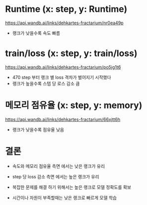 # Runtime (x: step, y: Runtime)
https://api.wandb.ai/links/dehkartes-fractarium/nr0ea49p
 - 랭크가 낮을수록 속도 빠름
# train/loss (x: step, y: train/loss)
https://api.wandb.ai/links/dehkartes-fractarium/po5jg1t6
- 470 step 부터 랭크 별 loss 격차가 벌어지기 시작했다
- 랭크가 높을수록 스텝 당 로스 감소 큼

# 메모리 점유율 (x: step, y: memory)
https://api.wandb.ai/links/dehkartes-fractarium/66xjtt6h
- 랭크가 낮을수록 점유율 낮음

# 결론
- 속도와 메모리 점유율 측면 에서는 낮은 랭크가 유리
- step 당 loss 감소 측면 에서는 높은 랭크가 유리

- 복잡한 문제를 해결 하기 위해서는 높은 랭크로 모델 정확도를 확보
- 시간이나 자원이 부족할때는 낮은 랭크로 빠르게 모델 학습